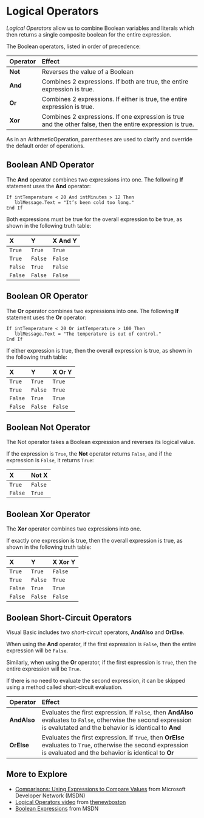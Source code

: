 # Logical Operators #

_Logical Operators_ allow us to combine Boolean variables and literals
which then returns a single composite boolean for the entire expression.

The Boolean operators, listed in order of precedence:

| **Operator** | **Effect** |
|:-------------|:-----------|
| **Not**      | Reverses the value of a Boolean |
| **And**      | Combines 2 expressions. If both are true, the entire expression is true. |
| **Or**       | Combines 2 expressions. If either is true, the entire expression is true. |
| **Xor**      | Combines 2 expressions. If one expression is true and the other false, then the entire expression is true. |

As in an ArithmeticOperation, parentheses are used to clarify and override the default order of operations.

## Boolean AND Operator ##
The **And** operator combines two expressions into one.
The following **If** statement uses the **And** operator:
```vb.net
If intTemperature < 20 And intMinutes > 12 Then
   lblMessage.Text = "It’s been cold too long."
End If
```

Both expressions must be true for the overall expression to be true, as shown in the following truth table:

| **X**     | **Y**     | **X And Y**  |
|:----------|:----------|:-------------|
| `True`  | `True`  | `True`     |
| `True`  | `False` | `False`    |
| `False` | `True`  | `False`    |
| `False` | `False` | `False`    |


## Boolean OR Operator ##
The **Or** operator combines two expressions into one.
The following **If** statement uses the **Or** operator:
```vb.net
If intTemperature < 20 Or intTemperature > 100 Then
   lblMessage.Text = "The temperature is out of control."
End If
```

If either expression is true, then the overall expression is true, as shown in the following truth table:

| **X**     | **Y**     | **X Or Y**   |
|:----------|:----------|:-------------|
| `True`  | `True`  | `True`     |
| `True`  | `False` | `True`     |
| `False` | `True`  | `True`     |
| `False` | `False` | `False`    |

## Boolean Not Operator ##
The Not operator takes a Boolean expression and reverses its logical value.

If the expression is `True`, the **Not** operator returns `False`, and if the expression is `False`, it returns `True`:

| **X**     | **Not X** |
|:----------|:----------|
| `True`  | `False` |
| `False` | `True`  |


## Boolean Xor Operator ##
The **Xor** operator combines two expressions into one.

If exactly one expression is true, then the overall expression is true, as shown in the following truth table:

| **X**     | **Y**     | **X Xor Y**   |
|:----------|:----------|:--------------|
| `True`  | `True`  | `False`     |
| `True`  | `False` | `True`     |
| `False` | `True`  | `True`     |
| `False` | `False` | `False`    |


## Boolean Short-Circuit Operators ##
Visual Basic includes two _short-circuit_ operators, **AndAlso** and **OrElse**.

When using the **And** operator, if the first expression is `False`,
then the entire expression will be `False`.

Similarly, when using the **Or** operator, if the first expression is `True`,
then the entire expression will be `True`.

If there is no need to evaluate the second expression,
it can be skipped using a method called short-circuit evaluation.

| **Operator** | **Effect** |
|:-------------|:-----------|
| **AndAlso**  | Evaluates the first expression.  If `False`, then **AndAlso** evaluates to `False`, otherwise the second expression is evalutated and the behavior is identical to **And** |
| **OrElse**   | Evaluates the first expression.  If `True`, then **OrElse** evaluates to `True`, otherwise the second expression is evaluated and the behavior is identical to **Or** |


## More to Explore ##
  * [Comparisons: Using Expressions to Compare Values](https://msdn.microsoft.com/en-us/library/hf71d2dk(v=vs.90).aspx) from Microsoft Developer Network (MSDN)
  * [Logical Operators video](https://www.youtube.com/watch?v=yjJ4yMk6D2U) from [thenewboston](https://www.thenewboston.com/videos.php)
  * [Boolean Expressions](https://msdn.microsoft.com/en-us/library/dya2szfk(v=vs.90).aspx) from MSDN




